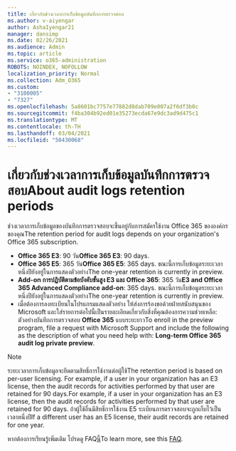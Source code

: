 ```yaml
---
title: เกี่ยวกับช่วงเวลาการเก็บข้อมูลบันทึกการตรวจสอบ
ms.author: v-aiyengar
author: AshaIyengar21
manager: dansimp
ms.date: 02/26/2021
ms.audience: Admin
ms.topic: article
ms.service: o365-administration
ROBOTS: NOINDEX, NOFOLLOW
localization_priority: Normal
ms.collection: Adm_O365
ms.custom:
- "3100005"
- "7327"
ms.openlocfilehash: 5a8601bc7757e77882d8dab709e007a2f6df3b0c
ms.sourcegitcommit: f4ba304b92ed01e35273ecda67e9dc3ad9d475c1
ms.translationtype: MT
ms.contentlocale: th-TH
ms.lasthandoff: 03/04/2021
ms.locfileid: "50430068"
---
```

# <a name="about-audit-logs-retention-periods"></a><span data-ttu-id="b6eb3-102">เกี่ยวกับช่วงเวลาการเก็บข้อมูลบันทึกการตรวจสอบ</span><span class="sxs-lookup"><span data-stu-id="b6eb3-102">About audit logs retention periods</span></span>

<span data-ttu-id="b6eb3-103">ช่วงเวลาการเก็บข้อมูลของบันทึกการตรวจสอบจะขึ้นอยู่กับการสมัครใช้งาน Office 365 ขององค์กรของคุณ</span><span class="sxs-lookup"><span data-stu-id="b6eb3-103">The retention period for audit logs depends on your organization's Office 365 subscription.</span></span>

- <span data-ttu-id="b6eb3-104">**Office 365 E3**: 90 วัน</span><span class="sxs-lookup"><span data-stu-id="b6eb3-104">**Office 365 E3**: 90 days.</span></span>
- <span data-ttu-id="b6eb3-105">**Office 365 E5**: 365 วัน</span><span class="sxs-lookup"><span data-stu-id="b6eb3-105">**Office 365 E5**: 365 days.</span></span> <span data-ttu-id="b6eb3-106">ขณะนี้การเก็บข้อมูลระยะเวลาหนึ่งปียังอยู่ในการแสดงตัวอย่าง</span><span class="sxs-lookup"><span data-stu-id="b6eb3-106">The one-year retention is currently in preview.</span></span>
- <span data-ttu-id="b6eb3-107">**Add-on การปฏิบัติตามข้อบังคับขั้นสูง E3 และ Office 365**: 365 วัน</span><span class="sxs-lookup"><span data-stu-id="b6eb3-107">**E3 and Office 365 Advanced Compliance add-on**: 365 days.</span></span> <span data-ttu-id="b6eb3-108">ขณะนี้การเก็บข้อมูลระยะเวลาหนึ่งปียังอยู่ในการแสดงตัวอย่าง</span><span class="sxs-lookup"><span data-stu-id="b6eb3-108">The one-year retention is currently in preview.</span></span>
- <span data-ttu-id="b6eb3-109">เมื่อต้องการลงทะเบียนในโปรแกรมแสดงตัวอย่าง ให้ส่งการร้องขอด้วยฝ่ายสนับสนุนของ Microsoft และใส่รายการต่อไปนี้เป็นรายละเอียดเกี่ยวกับสิ่งที่คุณต้องการความช่วยเหลือ: ตัวอย่างบันทึกการตรวจสอบ **Office 365** แบบระยะยาว</span><span class="sxs-lookup"><span data-stu-id="b6eb3-109">To enroll in the preview program, file a request with Microsoft Support and include the following as the description of what you need help with: **Long-term Office 365 audit log private preview**.</span></span>
> [!NOTE]
> <span data-ttu-id="b6eb3-110">ระยะเวลาการเก็บข้อมูลจะยึดตามสิทธิ์การใช้งานต่อผู้ใช้</span><span class="sxs-lookup"><span data-stu-id="b6eb3-110">The retention period is based on per-user licensing.</span></span> <span data-ttu-id="b6eb3-111">For example, if a user in your organization has an E3 license, then the audit records for activities performed by that user are retained for 90 days.</span><span class="sxs-lookup"><span data-stu-id="b6eb3-111">For example, if a user in your organization has an E3 license, then the audit records for activities performed by that user are retained for 90 days.</span></span> <span data-ttu-id="b6eb3-112">ถ้าผู้ใช้อื่นมีสิทธิ์การใช้งาน E5 ระเบียนการตรวจสอบจะถูกเก็บไว้เป็นเวลาหนึ่งปี</span><span class="sxs-lookup"><span data-stu-id="b6eb3-112">If a different user has an E5 license, their audit records are retained for one year.</span></span>

<span data-ttu-id="b6eb3-113">หากต้องการเรียนรู้เพิ่มเติม โปรดดู FAQ[นี้](https://go.microsoft.com/fwlink/?linkid=2115336)</span><span class="sxs-lookup"><span data-stu-id="b6eb3-113">To learn more, see this [FAQ](https://go.microsoft.com/fwlink/?linkid=2115336).</span></span>
